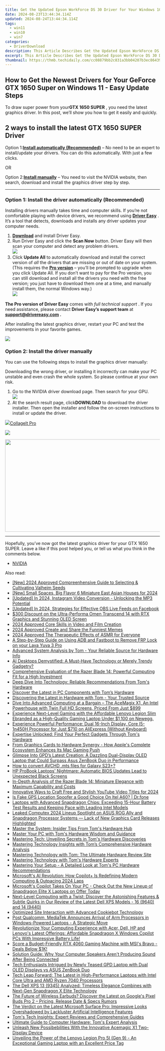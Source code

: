 ```yaml
---
title: Get the Updated Epson WorkForce DS 30 Driver for Your Windows 10/8/7 PC - No Hacking Required
date: 2024-08-23T13:44:34.114Z
updated: 2024-08-24T13:44:34.114Z
tags:
  - win11
  - win10
  - win7
categories:
  - DriverDownload
description: This Article Describes Get the Updated Epson WorkForce DS 30 Driver for Your Windows 10/8/7 PC - No Hacking Required
excerpt: This Article Describes Get the Updated Epson WorkForce DS 30 Driver for Your Windows 10/8/7 PC - No Hacking Required
thumbnail: https://thmb.techidaily.com/cc08879bb2c831a3bb04207b3ec86439cd9e17fc1be601b33ce1edbe031a09d0.jpg
---
```


## How to Get the Newest Drivers for Your GeForce GTX 1650 Super on Windows 11 - Easy Update Steps

To draw super power from your**GTX 1650 SUPER** , you need the latest graphics driver. In this post, we’ll show you how to get it easily and quickly.

## 2 ways to install the latest GTX 1650 SUPER Driver

 Option 1:[**Install automatically (Recommended)**](https://www.drivereasy.com/knowledge/download-update-gtx-1650-super-drivers-on-windows-10/#option1) – No need to be an expert to install/update your drivers. You can do this automatically. With just a few clicks.

OR

 Option 2:[**Install manually**](https://tools.techidaily.com/drivereasy/download/) – You need to visit the NVIDIA website, then search, download and install the graphics driver step by step.

---

### Option 1: Install the driver automatically (Recommended)

 Installing drivers manually takes time and computer skills. If you’re not comfortable playing with device drivers, we recommend using **[Driver Easy](https://tools.techidaily.com/drivereasy/download/)**  . It’s a tool that detects, downloads and installs any driver updates your computer needs.

1. **[Download](https://tools.techidaily.com/drivereasy/download/)** [](https://tools.techidaily.com/drivereasy/download/) and install Driver Easy.
2. Run Driver Easy and click the **Scan Now** button. Driver Easy will then scan your computer and detect any problem drivers.  
![](https://images.drivereasy.com/wp-content/uploads/2020/11/Scan-now-1.jpg)
3. Click **Update All** to automatically download and install the correct version of _all_ the drivers that are missing or out of date on your system.  
 (This requires the **[Pro version](https://tools.techidaily.com/drivereasy/download/)**  – you’ll be prompted to upgrade when you click Update All. If you don’t want to pay for the Pro version, you can still download and install all the drivers you need with the free version; you just have to download them one at a time, and manually install them, the normal Windows way.)  
![](https://images.drivereasy.com/wp-content/uploads/2021/04/1650-super-de-update-all-1.jpg)

**The Pro version of Driver Easy** comes with _full technical support_ . If you need assistance, please contact **Driver Easy’s support team** at **[support@drivereasy.com](https://tools.techidaily.com/drivereasy/download/) .**

 After installing the latest graphics driver, restart your PC and test the improvements in your favorite games.

<!-- affiliate ads begin -->
<a href="https://shop.mondly.com/affiliate.php?ACCOUNT=ATISTUDI&AFFILIATE=108875&PATH=https%3A%2F%2Fwww.mondly.com%3FAFFILIATE%3D108875%26RESOURCE%3D%2BEducational%2B300x600%2B"><img src="https://secure.avangate.com/images/merchant/69c418c33ec2e1a4267fa9bb77fa1428/educational-300x600.gif" border="0"></a>
<!-- affiliate ads end -->
### Option 2: Install the driver manually

You can use the following steps to install the graphics driver manually:

 Downloading the wrong driver, or installing it incorrectly can make your PC unstable and even crash the whole system. So please continue at your own risk.

1. Go to the NVIDIA driver download page. Then search for your GPU.  
![](https://images.drivereasy.com/wp-content/uploads/2021/04/1650-super-manually-1.jpg)
2. At the search result page, click**DOWNLOAD** to download the driver installer. Then open the installer and follow the on-screen instructions to install or update the driver.  
<!-- affiliate ads begin -->
<a href="https://secure.2checkout.com/order/checkout.php?PRODS=4530091&QTY=1&AFFILIATE=108875&CART=1"><img src="https://www.pearlmountainsoft.com/n_img/product/cit_win/banScrn.jpg" border="0">CollageIt Pro</a>
<!-- affiliate ads end -->
![](https://images.drivereasy.com/wp-content/uploads/2021/04/1650-super-manually-2.jpg)

<!-- affiliate ads begin -->
<a href="https://aofit.pxf.io/c/5597632/1399701/16396" target="_top" id="1399701"><img src="//a.impactradius-go.com/display-ad/16396-1399701" border="0" alt="" width="960" height="300"/></a><img height="0" width="0" src="https://imp.pxf.io/i/5597632/1399701/16396" style="position:absolute;visibility:hidden;" border="0" />
<!-- affiliate ads end -->
---

 Hopefully, you’ve now got the latest graphics driver for your GTX 1650 SUPER. Leave a like if this post helped you, or tell us what you think in the comments below.

* [NVIDIA](https://tools.techidaily.com/drivereasy/download/)

<ins class="adsbygoogle"
     style="display:block"
     data-ad-format="autorelaxed"
     data-ad-client="ca-pub-7571918770474297"
     data-ad-slot="1223367746"></ins>



<ins class="adsbygoogle"
     style="display:block"
     data-ad-client="ca-pub-7571918770474297"
     data-ad-slot="8358498916"
     data-ad-format="auto"
     data-full-width-responsive="true"></ins>

<span class="atpl-alsoreadstyle">Also read:</span>
<div><ul>
<li><a href="https://visual-screen-recording.techidaily.com/new-2024-approved-compreenhensive-guide-to-selecting-and-cultivating-valheim-seeds/"><u>[New] 2024 Approved  Compreenhensive Guide to Selecting & Cultivating Valheim Seeds</u></a></li>
<li><a href="https://screen-activity-recording.techidaily.com/new-small-spaces-big-flavor-6-miniature-east-asian-houses-for-2024/"><u>[New] Small Spaces, Big Flavor  6 Miniature East Asian Houses for 2024</u></a></li>
<li><a href="https://instagram-video-files.techidaily.com/updated-in-2024-instagram-video-conversion-unlocking-the-mp3-potential/"><u>[Updated] In 2024, Instagram Video Conversion - Unlocking the MP3 Potential</u></a></li>
<li><a href="https://remote-screen-capture.techidaily.com/updated-in-2024-strategies-for-effective-obs-live-feeds-on-facebook/"><u>[Updated] In 2024, Strategies for Effective OBS Live Feeds on Facebook</u></a></li>
<li><a href="https://hardware-updates.techidaily.com/300-discount-on-the-ultra-performa-omen-transcend-14-with-rtx-graphics-and-stunning-oled-screen/"><u>$300 Discount on the Ultra-Performa Omen Transcend 14 with RTX Graphics and Stunning OLED Screen</u></a></li>
<li><a href="https://extra-tips.techidaily.com/2024-approved-core-skills-in-video-and-film-creation/"><u>2024 Approved  Core Skills in Video and Film Creation</u></a></li>
<li><a href="https://extra-resources.techidaily.com/2024-approved-create-and-share-the-funniest-memes/"><u>2024 Approved  Create and Share the Funniest Memes</u></a></li>
<li><a href="https://some-skills.techidaily.com/2024-approved-the-therapeutic-effects-of-asmr-for-everyone/"><u>2024 Approved  The Therapeutic Effects of ASMR for Everyone</u></a></li>
<li><a href="https://android-frp.techidaily.com/a-step-by-step-guide-on-using-adb-and-fastboot-to-remove-frp-lock-on-your-lava-yuva-3-pro-by-drfone-android/"><u>A Step-by-Step Guide on Using ADB and Fastboot to Remove FRP Lock on your Lava Yuva 3 Pro</u></a></li>
<li><a href="https://hardware-updates.techidaily.com/advanced-system-analysis-by-tom-your-reliable-source-for-hardware-info/"><u>Advanced System Analysis by Tom - Your Reliable Source for Hardware Info</u></a></li>
<li><a href="https://hardware-updates.techidaily.com/ai-desktops-demystified-a-must-have-technology-or-merely-trendy-gadgetry/"><u>AI Desktops Demystified: A Must-Have Technology or Merely Trendy Gadgetry?</u></a></li>
<li><a href="https://hardware-updates.techidaily.com/comprehensive-evaluation-of-the-razer-blade-14-powerful-computing-fit-for-a-high-investment/"><u>Comprehensive Evaluation of the Razer Blade 14: Powerful Computing Fit for a High Investment</u></a></li>
<li><a href="https://hardware-updates.techidaily.com/deep-dive-into-technology-reliable-recommendations-from-toms-hardware/"><u>Deep Dive Into Technology: Reliable Recommendations From Tom's Hardware</u></a></li>
<li><a href="https://hardware-updates.techidaily.com/discover-the-latest-in-pc-components-with-toms-hardware/"><u>Discover the Latest in PC Components with Tom’s Hardware</u></a></li>
<li><a href="https://hardware-updates.techidaily.com/discovering-the-latest-in-hardware-with-tom-your-trusted-source/"><u>Discovering the Latest in Hardware with Tom - Your Trusted Source</u></a></li>
<li><a href="https://hardware-updates.techidaily.com/dive-into-advanced-computing-at-a-bargain-the-acemagix-x1-an-intel-powerhouse-with-twin-full-hd-screens-priced-from-just-899/"><u>Dive Into Advanced Computing at a Bargain – The AceMagix X1, An Intel Powerhouse with Twin Full HD Screens, Priced From Just $899</u></a></li>
<li><a href="https://hardware-updates.techidaily.com/1723862657922-experience-next-level-gaming-with-the-affordable-lenovo-legion-slim-ebranded-as-a-high-quality-gaming-laptop-under-1100-on-newegg/"><u>Experience Next-Level Gaming with the Affordable Lenovo Legion Slim Ebranded as a High-Quality Gaming Laptop Under $1,100 on Newegg.</u></a></li>
<li><a href="https://hardware-updates.techidaily.com/experience-powerful-performance-dual-16-inch-display-core-i5-1n450h-processor-for-just-710-on-aliexpress-without-keyboard/"><u>Experience Powerful Performance: Dual 16-Inch Display, Core I5-1n450H Processor for Just $710 on AliExpress (Without Keyboard)</u></a></li>
<li><a href="https://hardware-updates.techidaily.com/expertise-unlocked-find-your-perfect-gadgets-through-toms-hardware/"><u>Expertise Unlocked: Find Your Perfect Gadgets Through Tom's Hardware</u></a></li>
<li><a href="https://hardware-updates.techidaily.com/from-graphics-cards-to-hardware-synergy-how-apples-complete-ecosystem-enhances-its-mac-gaming-push/"><u>From Graphics Cards to Hardware Synergy - How Apple's Complete Ecosystem Enhances Its Mac Gaming Push</u></a></li>
<li><a href="https://hardware-updates.techidaily.com/glimpse-into-gpds-latest-creation-a-dazzling-dual-display-oled-laptop-that-could-surpass-asus-zenbook-duo-in-performance/"><u>Glimpse Into GPD’s Latest Creation: A Dazzling Dual-Display OLED Laptop that Could Surpass Asus ZenBook Duo in Performance</u></a></li>
<li><a href="https://phone-solutions.techidaily.com/how-to-convert-avchd-mts-files-for-galaxy-s23plus-by-aiseesoft-video-converter-play-mts-on-android/"><u>How to convert AVCHD .mts files for Galaxy S23+? </u></a></li>
<li><a href="https://hardware-updates.techidaily.com/hp-probook-laptops-nightmare-automatic-bios-updates-lead-to-unexpected-black-screens/"><u>HP ProBook Laptops' Nightmare: Automatic BIOS Updates Lead to Unexpected Black Screens</u></a></li>
<li><a href="https://hardware-updates.techidaily.com/in-depth-analysis-of-the-razer-blade-14-miniature-elegance-with-maximum-capability-and-costs/"><u>In-Depth Analysis of the Razer Blade 14: Miniature Elegance with Maximum Capability and Costs</u></a></li>
<li><a href="https://youtube-help.techidaily.com/innovative-ways-to-craft-free-and-stylish-youtube-video-titles-for-2024/"><u>Innovative Ways to Craft Free and Stylish YouTube Video Titles for 2024</u></a></li>
<li><a href="https://phone-solutions.techidaily.com/is-fake-gps-location-spoofer-a-good-choice-on-itel-a60-drfone-by-drfone-virtual-android/"><u>Is Fake GPS Location Spoofer a Good Choice On Itel A60? | Dr.fone</u></a></li>
<li><a href="https://hardware-updates.techidaily.com/laptops-with-advanced-snapdragon-chips-exceeding-15-hour-battery-test-results-and-keeping-pace-with-leading-intel-models/"><u>Laptops with Advanced Snapdragon Chips: Exceeding 15-Hour Battery Test Results and Keeping Pace with Leading Intel Models</u></a></li>
<li><a href="https://hardware-updates.techidaily.com/leaked-computex-2024-lineup-spotlight-on-asus-rog-ally-and-snapdragon-processor-systems-lack-of-new-graphics-card-releases-highlighted/"><u>Leaked Computex 2024 Lineup Spotlight on ASUS ROG Ally and Snapdragon Processor Systems — Lack of New Graphics Card Releases Highlighted</u></a></li>
<li><a href="https://hardware-updates.techidaily.com/master-the-system-insider-tips-from-toms-hardware-hub/"><u>Master the System: Insider Tips From Tom's Hardware Hub</u></a></li>
<li><a href="https://hardware-updates.techidaily.com/master-your-pc-with-toms-hardware-wisdom-and-guidance/"><u>Master Your PC with Tom's Hardware Wisdom and Guidance</u></a></li>
<li><a href="https://hardware-updates.techidaily.com/mastering-tech-unveiling-secrets-in-toms-hardware-discoveries/"><u>Mastering Tech: Unveiling Secrets in Tom's Hardware Discoveries</u></a></li>
<li><a href="https://hardware-updates.techidaily.com/mastering-technology-insights-with-toms-comprehensive-hardware-analysis/"><u>Mastering Technology Insights with Tom’s Comprehensive Hardware Analysis</u></a></li>
<li><a href="https://hardware-updates.techidaily.com/mastering-technology-with-tom-the-ultimate-hardware-review-site/"><u>Mastering Technology with Tom: The Ultimate Hardware Review Site</u></a></li>
<li><a href="https://hardware-updates.techidaily.com/mastering-technology-with-toms-hardware-experts/"><u>Mastering Technology with Tom's Hardware Experts</u></a></li>
<li><a href="https://hardware-updates.techidaily.com/mastering-your-setup-a-detailed-look-at-toms-pc-hardware-recommendations/"><u>Mastering Your Setup - A Detailed Look at Tom's PC Hardware Recommendations</u></a></li>
<li><a href="https://hardware-updates.techidaily.com/microsofts-ai-revolution-how-copilotplus-is-redefining-modern-computing-and-outpacing-2024-laps/"><u>Microsoft's AI Revolution: How Copilot+ Is Redefining Modern Computing & Outpacing 2024 Laps</u></a></li>
<li><a href="https://hardware-updates.techidaily.com/microsofts-copilot-takes-on-your-pc-check-out-the-new-lineup-of-snapdragon-elite-x-laptops-on-offer-today/"><u>Microsoft's Copilot Takes On Your PC - Check Out the New Lineup of Snapdragon Elite X Laptops on Offer Today</u></a></li>
<li><a href="https://hardware-updates.techidaily.com/next-level-computing-with-a-twist-discover-the-astonishing-features-and-subtle-quirks-in-our-review-of-the-latest-dell-xps-models-16-9640-and-14-9440/"><u>Next-Level Computing with a Twist: Discover the Astonishing Features & Subtle Quirks in Our Review of the Latest Dell XPS Models - 16 (9640) and 14 (9440)</u></a></li>
<li><a href="https://some-approaches.techidaily.com/optimized-site-interaction-with-advanced-cookiebot-technology/"><u>Optimized Site Interaction with Advanced Cookiebot Technology</u></a></li>
<li><a href="https://hardware-updates.techidaily.com/post-qualcomm-mediatek-announces-arrival-of-arm-processors-in-windows-powered-laptops-a-strategic-move/"><u>Post Qualcomm, MediaTek Announces Arrival of Arm Processors in Windows-Powered Laptops - A Strategic Move</u></a></li>
<li><a href="https://hardware-updates.techidaily.com/revolutionize-your-computing-experience-with-acer-dell-hp-and-lenovos-latest-offerings-affordable-snapdragon-x-windows-copilot-pcs-with-impressive-battery-l37/"><u>Revolutionize Your Computing Experience with Acer, Dell, HP and Lenovo's Latest Offerings: Affordable Snapdragon X Windows Copilot PCs With Impressive Battery Life!</u></a></li>
<li><a href="https://hardware-updates.techidaily.com/score-a-budget-friendly-rtx-4060-gaming-machine-with-msis-bravo-deals-below-1k/"><u>Score a Budget-Friendly RTX 4060 Gaming Machine with MSI's Bravo - Deals Below $1K!</u></a></li>
<li><a href="https://sound-issues.techidaily.com/solution-guide-why-your-computer-speakers-arent-producing-sound-after-being-connected/"><u>Solution Guide: Why Your Computer Speakers Aren't Producing Sound After Being Connected</u></a></li>
<li><a href="https://hardware-updates.techidaily.com/tech-enthusiasts-intrigued-by-newly-teased-gpd-laptop-with-dual-oled-displays-vs-asus-zenbook-duo/"><u>Tech Enthusiasts Intrigued by Newly Teased GPD Laptop with Dual OLED Displays vs ASUS ZenBook Duo</u></a></li>
<li><a href="https://hardware-updates.techidaily.com/tech-leap-forward-the-latest-in-high-performance-laptops-with-intel-core-ultra-and-amd-ryzen-7040-processors/"><u>Tech Leap Forward: The Latest in High-Performance Laptops with Intel Core Ultra and AMD Ryzen 7040 Processors</u></a></li>
<li><a href="https://hardware-updates.techidaily.com/the-dell-xps-13-9345-analyzed-timeless-elegance-combines-with-next-gen-snapdragon-x-elite-technology/"><u>The Dell XPS 13 (9345) Analyzed: Timeless Elegance Combines with Next-Gen Snapdragon X Elite Technology</u></a></li>
<li><a href="https://technical-tips.techidaily.com/the-future-of-wireless-earbuds-discover-the-latest-on-googles-pixel-buds-pro-2-pricing-release-date-and-specs-rumors/"><u>The Future of Wireless Earbuds? Discover the Latest on Google's Pixel Buds Pro 2 – Pricing, Release Date & Specs Rumors</u></a></li>
<li><a href="https://hardware-updates.techidaily.com/the-verdict-on-the-latest-microsoft-surface-pro-impressive-looks-overshadowed-by-lackluster-artificial-intelligence-features/"><u>The Verdict on the Latest Microsoft Surface Pro: Impressive Looks Overshadowed by Lackluster Artificial Intelligence Features</u></a></li>
<li><a href="https://hardware-updates.techidaily.com/toms-tech-insights-expert-reviews-and-comprehensive-guides/"><u>Tom's Tech Insights: Expert Reviews and Comprehensive Guides</u></a></li>
<li><a href="https://hardware-updates.techidaily.com/ultimate-guide-to-computer-hardware-toms-expert-analysis/"><u>Ultimate Guide to Computer Hardware: Tom's Expert Analysis</u></a></li>
<li><a href="https://hardware-updates.techidaily.com/unleash-new-possibebilities-with-the-innovative-acemagic-x1-two-display-device/"><u>Unleash New Possibebilities With the Innovative Acemagic X1 Two-Display Device</u></a></li>
<li><a href="https://hardware-updates.techidaily.com/unveiling-the-power-of-the-lenovo-legion-pro-5i-gen-9-an-exceptional-gaming-laptop-with-an-excellent-price-tag/"><u>Unveiling the Power of the Lenovo Legion Pro 5I (Gen 9) - An Exceptional Gaming Laptop with an Excellent Price Tag</u></a></li>
</ul></div>

